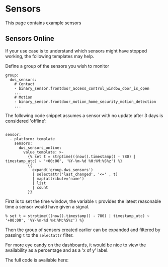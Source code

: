 # Sensors

This page contains example sensors

## Sensors Online

If your use case is to understand which sensors might have stopped working, the following templates may help.

Define a group of the sensors you wish to monitor

```
group:
  dws_sensors:
    # Contact
    - binary_sensor.frontdoor_access_control_window_door_is_open
    ...
    # Motion
    - binary_sensor.frontdoor_motion_home_security_motion_detection
    ...
```

The following code snippet assumes a sensor with no update after 3 days is considered 'offline':

```

sensor:
  - platform: template
    sensors:
      dws_sensors_online:
        value_template: >-
          {% set t = strptime(((now().timestamp() - 780) | timestamp_utc) ~ '+00:00', '%Y-%m-%d %H:%M:%S%z') %}
          {{
            expand('group.dws_sensors')
            | selectattr('last_changed', '<=' , t)
            | map(attribute='name')
            | list
            | count
          }}

```

First is to set the time window, the variable `t` provides the latest reasonable time a sensor would have given a signal.

```
% set t = strptime(((now().timestamp() - 780) | timestamp_utc) ~ '+00:00', '%Y-%m-%d %H:%M:%S%z') %}
```

Then the group of sensors created earlier can be expanded and filtered by passing `t` to the `selectattr` filter.

For more eye candy on the dashboards, it would be nice to view the availability as a percentage and as a 'x of y' label.

The full code is available here:
